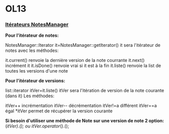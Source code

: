 # OL13

### **<u>Itérateurs NotesManager</u>**

**Pour l'itérateur de notes:** 

NotesManager::Iterator it=NotesManager::getIterator() it sera l'itérateur de notes avec les méthodes:

it.current() renvoie la dernière version de la note courrante
it.next() incrément it
it.isDone() renvoie vrai si it est à la fin
it.liste() renvoie la list<Note> de toutes les versions d'une note


**Pour l'itérateur de versions:**

list<Note>::iterator itVer=it.liste() itVer sera l'itération de version de la note courante (dans it)
Les méthodes:

itVer++ incrémentation
itVer-- décrémentation
itVer!=a différent
itVer==a égal
*itVer permet de récupérer la version courante

**Si besoin d'utiliser une méthode de Note sur une version de note 2 option:**
(*itVer).<methode>(); ou itVer.operator*().<methode>();